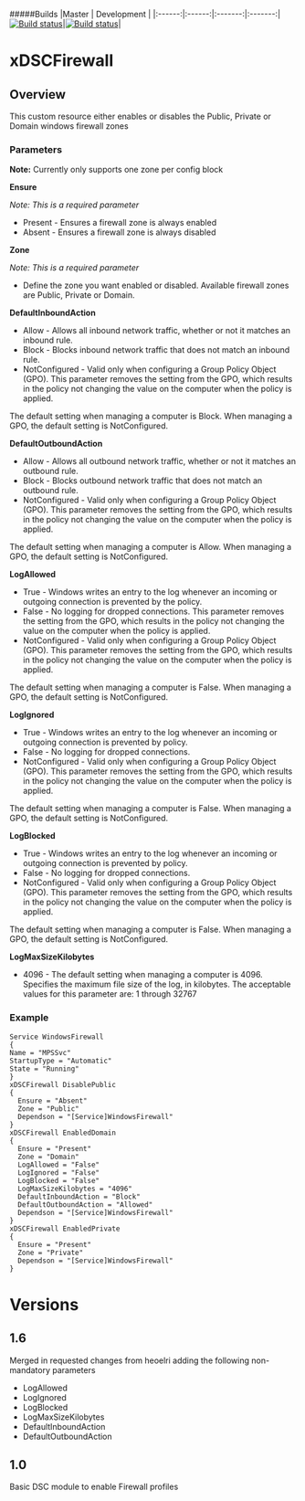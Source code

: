 #####Builds
|Master   |  Development |
|:------:|:------:|:-------:|:-------:|
[![Build status](https://ci.appveyor.com/api/projects/status/x6a08ruk447c807x/branch/master?svg=true)](https://ci.appveyor.com/project/theonlyway/xdscfirewall/branch/master)|[![Build status](https://ci.appveyor.com/api/projects/status/x6a08ruk447c807x?svg=true)](https://ci.appveyor.com/project/theonlyway/xdscfirewall)|

# xDSCFirewall #
## Overview ##

This custom resource either enables or disables the Public, Private or Domain windows firewall zones

### Parameters ###

**Note:** Currently only supports one zone per config block

**Ensure**

*Note: This is a required parameter*

- Present - Ensures a firewall zone is always enabled
- Absent - Ensures a firewall zone is always disabled

**Zone**

*Note: This is a required parameter*

- Define the zone you want enabled or disabled. Available firewall zones are Public, Private or Domain.

**DefaultInboundAction**

- Allow - Allows all inbound network traffic, whether or not it matches an inbound rule. 
- Block - Blocks inbound network traffic that does not match an inbound rule. 
- NotConfigured - Valid only when configuring a Group Policy Object (GPO). This parameter removes the setting from the GPO, which results in the policy not changing the value on the computer when the policy is applied. 

The default setting when managing a computer is Block. When managing a GPO, the default setting is NotConfigured.


**DefaultOutboundAction**

- Allow - Allows all outbound network traffic, whether or not it matches an outbound rule. 
- Block - Blocks outbound network traffic that does not match an outbound rule. 
- NotConfigured - Valid only when configuring a Group Policy Object (GPO). This parameter removes the setting from the GPO, which results in the policy not changing the value on the computer when the policy is applied. 

The default setting when managing a computer is Allow. When managing a GPO, the default setting is NotConfigured.

**LogAllowed**

- True - Windows writes an entry to the log whenever an incoming or outgoing connection is prevented by the policy. 
- False - No logging for dropped connections. This parameter removes the setting from the GPO, which results in the policy not changing the value on the computer when the policy is applied. 
- NotConfigured - Valid only when configuring a Group Policy Object (GPO). This parameter removes the setting from the GPO, which results in the policy not changing the value on the computer when the policy is applied. 

The default setting when managing a computer is False. When managing a GPO, the default setting is NotConfigured.

**LogIgnored**

- True - Windows writes an entry to the log whenever an incoming or outgoing connection is prevented by policy. 
- False - No logging for dropped connections. 
- NotConfigured - Valid only when configuring a Group Policy Object (GPO). This parameter removes the setting from the GPO, which results in the policy not changing the value on the computer when the policy is applied. 

The default setting when managing a computer is False. When managing a GPO, the default setting is NotConfigured.

**LogBlocked**

- True - Windows writes an entry to the log whenever an incoming or outgoing connection is prevented by policy. 
- False - No logging for dropped connections. 
- NotConfigured - Valid only when configuring a Group Policy Object (GPO). This parameter removes the setting from the GPO, which results in the policy not changing the value on the computer when the policy is applied. 

The default setting when managing a computer is False. When managing a GPO, the default setting is NotConfigured.

**LogMaxSizeKilobytes**

- 4096 - The default setting when managing a computer is 4096. Specifies the maximum file size of the log, in kilobytes. The acceptable values for this parameter are: 1 through 32767 


### Example ###

    Service WindowsFirewall
    {
    Name = "MPSSvc"
    StartupType = "Automatic"
    State = "Running"
    }
    xDSCFirewall DisablePublic
    {
      Ensure = "Absent"
      Zone = "Public"
      Dependson = "[Service]WindowsFirewall"
    }
    xDSCFirewall EnabledDomain
    {
      Ensure = "Present"
      Zone = "Domain"
      LogAllowed = "False"
      LogIgnored = "False"
      LogBlocked = "False"
      LogMaxSizeKilobytes = "4096"
      DefaultInboundAction = "Block"
      DefaultOutboundAction = "Allowed"
      Dependson = "[Service]WindowsFirewall"
    }
    xDSCFirewall EnabledPrivate
    {
      Ensure = "Present"
      Zone = "Private"
      Dependson = "[Service]WindowsFirewall"
    }

# Versions

## 1.6
Merged in requested changes from heoelri adding the following non-mandatory parameters

- LogAllowed
- LogIgnored
- LogBlocked
- LogMaxSizeKilobytes
- DefaultInboundAction
- DefaultOutboundAction

## 1.0
Basic DSC module to enable Firewall profiles
